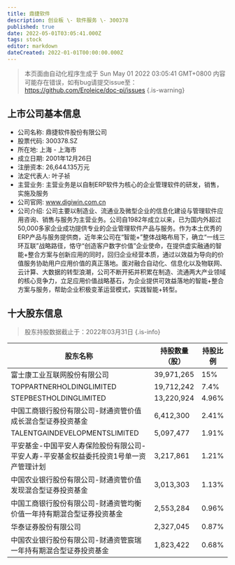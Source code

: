 ```yaml
---
title: 鼎捷软件
description: 创业板 \- 软件服务 \- 300378
published: true
date: 2022-05-01T03:05:41.000Z
tags: stock
editor: markdown
dateCreated: 2022-01-01T00:00:00.000Z
---
```


> 本页面由自动化程序生成于 Sun May 01 2022 03:05:41 GMT+0800
> 内容可能存在错误，如有bug请提交issue至：https://github.com/Eroleice/doc-pi/issues
{.is-warning}

## 上市公司基本信息
- 公司名称: 鼎捷软件股份有限公司
- 股票代码: 300378.SZ
- 所在地: 上海 - 上海市
- 成立日期: 2001年12月26日
- 注册资本: 26,644.135万元
- 法定代表人: 叶子祯
- 主营业务: 主营业务是以自制ERP软件为核心的企业管理软件的研发，销售，实施及服务
- 公司官网: www.digiwin.com.cn
- 公司介绍: 公司主要以制造业、流通业及微型企业的信息化建设与管理软件应用咨询、销售与服务为主营业务。公司自1982年成立以来，已为国内外超过50,000多家企业成功提供专业的企业管理软件产品与服务。作为本土优秀的ERP产品与服务提供商，近年来公司在“智能+”整体战略布局下，确立“一线三环互联”战略路径，恪守“创造客户数字价值”企业使命，在提供虚实融通的智能+整合方案与创新应用的同时，回归企业经营本质，通过以效益为导向的价值服务协助用户应用价值的真正落地。面对融合自动化、信息化以及物联网、云计算、大数据的转型浪潮，公司不断开拓并积累在制造、流通两大产业领域的核心竞争力，立足应用价值战略基石，为企业提供可效益落地的智能+整合方案与服务，帮助企业积极变革运营模式，实践智能+转型。


## 十大股东信息
> 股东持股数据截止于：2022年03月31日
{.is-info}

| 股东名称 | 持股数量（股） | 持股比例 |
| --- | --- | --- |
| 富士康工业互联网股份有限公司 | 39,971,265 | 15% |
| TOPPARTNERHOLDINGLIMITED | 19,712,242 | 7.4% |
| STEPBESTHOLDINGLIMITED | 13,220,924 | 4.96% |
| 中国工商银行股份有限公司-财通资管价值成长混合型证券投资基金 | 6,412,300 | 2.41% |
| TALENTGAINDEVELOPMENTSLIMITED | 5,097,477 | 1.91% |
| 平安基金-中国平安人寿保险股份有限公司-平安人寿-平安基金权益委托投资1号单一资产管理计划 | 3,217,861 | 1.21% |
| 中国农业银行股份有限公司-财通资管价值发现混合型证券投资基金 | 3,013,303 | 1.13% |
| 中国工商银行股份有限公司-财通资管均衡价值一年持有期混合型证券投资基金 | 2,553,284 | 0.96% |
| 华泰证券股份有限公司 | 2,327,045 | 0.87% |
| 中国农业银行股份有限公司-财通资管宸瑞一年持有期混合型证券投资基金 | 1,823,422 | 0.68% |




